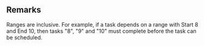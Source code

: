 ## Remarks  
 Ranges are inclusive. For example, if a task depends on a range with Start 8 and End 10, then tasks "8", "9" and "10"             must complete before the task can be scheduled.